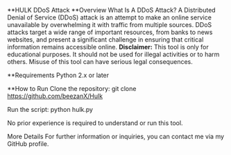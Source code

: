 **HULK DDoS Attack
**Overview
What Is A DDoS Attack?
A Distributed Denial of Service (DDoS) attack is an attempt to make an online service unavailable by overwhelming it with traffic from multiple sources. DDoS attacks target a wide range of important resources, from banks to news websites, and present a significant challenge in ensuring that critical information remains accessible online.
**Disclaimer:** This tool is only for educational purposes. It should not be used for illegal activities or to harm others. Misuse of this tool can have serious legal consequences.

**Requirements
Python 2.x or later

**How to Run
Clone the repository:
git clone https://github.com/beezanX/Hulk

Run the script:
python hulk.py


No prior experience is required to understand or run this tool.

More Details
For further information or inquiries, you can contact me via my GitHub profile.
